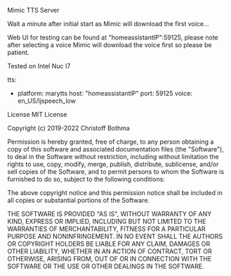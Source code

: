 Mimic TTS Server

Wait a minute after initial start as Mimic will download the first voice...

Web UI for testing can be found at "homeassistantIP":59125, please note after selecting a voice Mimic will download the voice first
so please be patient.

Tested on Intel Nuc I7



 tts:

  - platform: marytts
    host: "homeassistantIP"
    port: 59125
    voice: en_US/ljspeech_low








License
MIT License

Copyright (c) 2019-2022 Christoff Bothma

Permission is hereby granted, free of charge, to any person obtaining a copy of this software and associated documentation files (the "Software"), to deal in the Software without restriction, including without limitation the rights to use, copy, modify, merge, publish, distribute, sublicense, and/or sell copies of the Software, and to permit persons to whom the Software is furnished to do so, subject to the following conditions:

The above copyright notice and this permission notice shall be included in all copies or substantial portions of the Software.

THE SOFTWARE IS PROVIDED "AS IS", WITHOUT WARRANTY OF ANY KIND, EXPRESS OR IMPLIED, INCLUDING BUT NOT LIMITED TO THE WARRANTIES OF MERCHANTABILITY, FITNESS FOR A PARTICULAR PURPOSE AND NONINFRINGEMENT. IN NO EVENT SHALL THE AUTHORS OR COPYRIGHT HOLDERS BE LIABLE FOR ANY CLAIM, DAMAGES OR OTHER LIABILITY, WHETHER IN AN ACTION OF CONTRACT, TORT OR OTHERWISE, ARISING FROM, OUT OF OR IN CONNECTION WITH THE SOFTWARE OR THE USE OR OTHER DEALINGS IN THE SOFTWARE.
